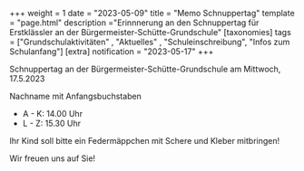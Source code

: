 +++
weight = 1
date = "2023-05-09"
title = "Memo Schnuppertag"
template = "page.html"
description ="Erinnnerung an den Schnuppertag für Erstklässler an der Bürgermeister-Schütte-Grundschule"
[taxonomies]
tags = ["Grundschulaktivitäten" , "Aktuelles" , "Schuleinschreibung", "Infos zum Schulanfang"]
[extra]
notification = "2023-05-17"
+++


Schnuppertag
an der Bürgermeister-Schütte-Grundschule am Mittwoch, 17.5.2023

<!-- more --> 

Nachname mit Anfangsbuchstaben
- A - K: 14.00 Uhr 
- L - Z: 15.30 Uhr

Ihr Kind soll bitte ein Federmäppchen mit Schere und Kleber mitbringen!

Wir freuen uns auf Sie!

